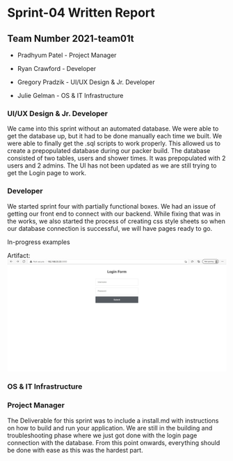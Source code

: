 # Sprint-04 Written Report

## Team Number  2021-team01t



* Pradhyum Patel - Project Manager

* Ryan Crawford - Developer 

* Gregory Pradzik - UI/UX Design & Jr. Developer

* Julie Gelman - OS & IT Infrastructure



### UI/UX Design & Jr. Developer
We came into this sprint without an automated database.  We were able to get the database up, but it had to be done manually each time we built.  We were able to finally get the .sql scripts to work properly.  This allowed us to create a prepopulated database during our packer build.  The database consisted of two tables, users and shower times.  It was prepopulated with 2 users and 2 admins. The UI has not been updated as we are still trying to get the Login page to work.   


### Developer
We started sprint four with partially functional boxes. We had an issue of getting our front end to connect with our backend. While fixing that was in the works, we also started the process of creating css style sheets so when our database connection is successful, we will have pages ready to go.

In-progress examples 

Artifact:
![sample css](images/BrowserPageLogin.jpg "Sample of Login")

### OS & IT Infrastructure


### Project Manager

The Deliverable for this sprint was to include a install.md with instructions on how to build and run your application. We are still in the building and troubleshooting phase where we just got done with the login page connection with the database. From this point onwards, everything should be done with ease as this was the hardest part. 
